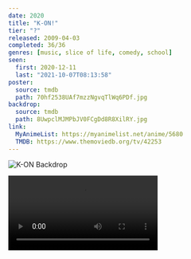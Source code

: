 ```yaml
---
date: 2020
title: "K-ON!"
tier: "?"
released: 2009-04-03
completed: 36/36
genres: [music, slice of life, comedy, school]
seen:
  first: 2020-12-11
  last: "2021-10-07T08:13:58"
poster:
  source: tmdb
  path: 70hf2538UAf7mzzNgvqTlWq6PDf.jpg
backdrop:
  source: tmdb
  path: 8UwpclMJMPbJV0FCgDd8R8XilRY.jpg
link:
  MyAnimeList: https://myanimelist.net/anime/5680
  TMDB: https://www.themoviedb.org/tv/42253
---
```


![K-ON Backdrop](https://image.tmdb.org/t/p/w1280/xNi32Q5bIfOie0ls3Fd3D3WkWnO.jpg)

![!Video](./yui-wants-to-do-the-vocals.mp4 "Yui wants to do the vocals")
